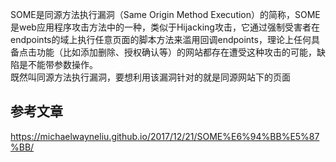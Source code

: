 SOME是同源方法执行漏洞（Same Origin Method Execution）的简称，SOME是web应用程序攻击方法中的一种，类似于Hijacking攻击，它通过强制受害者在endpoints的域上执行任意页面的脚本方法来滥用回调endpoints，理论上任何具备点击功能（比如添加删除、授权确认等）的网站都存在遭受这种攻击的可能，缺陷是不能带参数操作。  
既然叫同源方法执行漏洞，要想利用该漏洞针对的就是同源网站下的页面

## 参考文章

https://michaelwayneliu.github.io/2017/12/21/SOME%E6%94%BB%E5%87%BB/